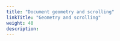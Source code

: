 ```yaml
---
title: "Document geometry and scrolling"
linkTitle: "Geometry and scrolling"
weight: 40
description:
---
```

